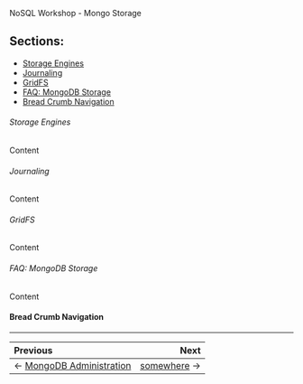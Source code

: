 NoSQL Workshop - Mongo Storage

## Sections:

* [Storage Engines](#storage_engines)
* [Journaling](#journaling)
* [GridFS](#gridfs)
* [FAQ: MongoDB Storage](#faq:_mongodb_storage)
* [Bread Crumb Navigation](#bread-crumb-navigation)

###### Storage Engines

Content

###### Journaling

Content

###### GridFS

Content

###### FAQ: MongoDB Storage

Content

#### Bread Crumb Navigation
_________________________

Previous | Next
:------- | ---:
← [MongoDB Administration](./mongodb_administration.md) | [somewhere](./somewhere.md) →
